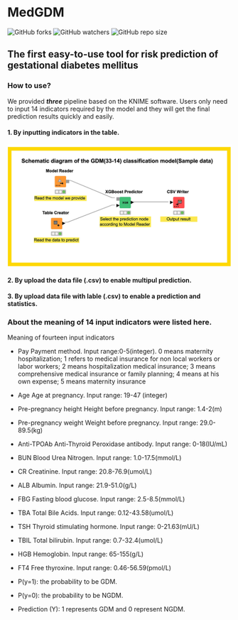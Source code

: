 
# MedGDM
![GitHub forks](https://img.shields.io/github/forks/ifyoungnet/MedGDM.svg?style=social)
![GitHub watchers](https://img.shields.io/github/watchers/ifyoungnet/MedGDM.svg?style=social)
![GitHub repo size](https://img.shields.io/github/repo-size/ifyoungnet/MedGDM.svg)
## The first easy-to-use tool for risk prediction of gestational diabetes mellitus
### How to use?
We provided ***three*** pipeline based on the KNIME software. Users only need to input 14 indicators required by the model and they will get the final prediction results quickly and easily.


#### 1. By inputting indicators in the table.
![tabel-GDM-Model](/tabel-GDM-Model.jpg)

#### 2. By upload the data file (.csv) to enable multipul prediction.

#### 3. By upload data file with lable (.csv) to enable a prediction and statistics.

### About the meaning of 14 input indicators were listed here.
Meaning of fourteen input indicators

+ Pay
Payment method. Input range:0-5(integer). 0 means maternity hospitalization; 1 refers to medical insurance for non local workers or labor workers; 2 means hospitalization medical insurance; 3 means comprehensive medical insurance or family planning; 4 means at his own expense; 5 means maternity insurance
+ Age
Age at pregnancy. Input range: 19-47 (integer)
+ Pre-pregnancy height
Height before pregnancy. Input range: 1.4-2(m)
+ Pre-pregnancy weight
Weight before pregnancy. Input range: 29.0-89.5(kg)
+ Anti-TPOAb
Anti-Thyroid Peroxidase antibody. Input range: 0-18(IU/mL)
+ BUN
Blood Urea Nitrogen. Input range: 1.0-17.5(mmol/L)
+ CR
Creatinine. Input range: 20.8-76.9(umol/L)
+ ALB
Albumin. Input range: 21.9-51.0(g/L)
+ FBG
Fasting blood glucose. Input range: 2.5-8.5(mmol/L)
+ TBA
Total Bile Acids. Input range: 0.12-43.58(umol/L)
+ TSH
Thyroid stimulating hormone. Input range: 0-21.63(mU/L)
+ TBIL
Total bilirubin. Input range: 0.7-32.4(umol/L)
+ HGB
Hemoglobin. Input range: 65-155(g/L)
+ FT4
Free thyroxine. Input range: 0.46-56.59(pmol/L)

+ P(y=1): the probability to be GDM. 
+ P(y=0):  the probability to be NGDM.
+ Prediction (Y): 1 represents GDM and 0 represent NGDM.
